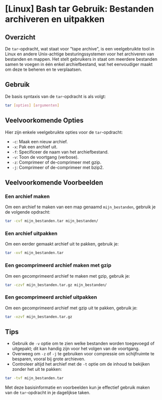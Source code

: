 # [Linux] Bash tar Gebruik: Bestanden archiveren en uitpakken

## Overzicht
De `tar`-opdracht, wat staat voor "tape archive", is een veelgebruikte tool in Linux en andere Unix-achtige besturingssystemen voor het archiveren van bestanden en mappen. Het stelt gebruikers in staat om meerdere bestanden samen te voegen in één enkel archiefbestand, wat het eenvoudiger maakt om deze te beheren en te verplaatsen.

## Gebruik
De basis syntaxis van de `tar`-opdracht is als volgt:

```bash
tar [opties] [argumenten]
```

## Veelvoorkomende Opties
Hier zijn enkele veelgebruikte opties voor de `tar`-opdracht:

- `-c`: Maak een nieuw archief.
- `-x`: Pak een archief uit.
- `-f`: Specificeer de naam van het archiefbestand.
- `-v`: Toon de voortgang (verbose).
- `-z`: Comprimeer of de-comprimeer met gzip.
- `-j`: Comprimeer of de-comprimeer met bzip2.

## Veelvoorkomende Voorbeelden

### Een archief maken
Om een archief te maken van een map genaamd `mijn_bestanden`, gebruik je de volgende opdracht:

```bash
tar -cvf mijn_bestanden.tar mijn_bestanden/
```

### Een archief uitpakken
Om een eerder gemaakt archief uit te pakken, gebruik je:

```bash
tar -xvf mijn_bestanden.tar
```

### Een gecomprimeerd archief maken met gzip
Om een gecomprimeerd archief te maken met gzip, gebruik je:

```bash
tar -czvf mijn_bestanden.tar.gz mijn_bestanden/
```

### Een gecomprimeerd archief uitpakken
Om een gecomprimeerd archief met gzip uit te pakken, gebruik je:

```bash
tar -xzvf mijn_bestanden.tar.gz
```

## Tips
- Gebruik de `-v` optie om te zien welke bestanden worden toegevoegd of uitgepakt; dit kan handig zijn voor het volgen van de voortgang.
- Overweeg om `-z` of `-j` te gebruiken voor compressie om schijfruimte te besparen, vooral bij grote archieven.
- Controleer altijd het archief met de `-t` optie om de inhoud te bekijken zonder het uit te pakken:

```bash
tar -tvf mijn_bestanden.tar
``` 

Met deze basisinformatie en voorbeelden kun je effectief gebruik maken van de `tar`-opdracht in je dagelijkse taken.